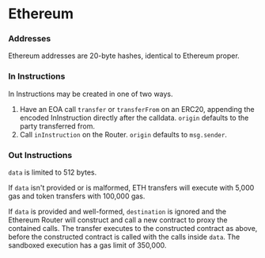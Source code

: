 # Ethereum

### Addresses

Ethereum addresses are 20-byte hashes, identical to Ethereum proper.

### In Instructions

In Instructions may be created in one of two ways.

1) Have an EOA call `transfer` or `transferFrom` on an ERC20, appending the
   encoded InInstruction directly after the calldata. `origin` defaults to the
   party transferred from.
2) Call `inInstruction` on the Router. `origin` defaults to `msg.sender`.

### Out Instructions

`data` is limited to 512 bytes.

If `data` isn't provided or is malformed, ETH transfers will execute with 5,000
gas and token transfers with 100,000 gas.

If `data` is provided and well-formed, `destination` is ignored and the Ethereum
Router will construct and call a new contract to proxy the contained calls. The
transfer executes to the constructed contract as above, before the constructed
contract is called with the calls inside `data`. The sandboxed execution has a
gas limit of 350,000.
